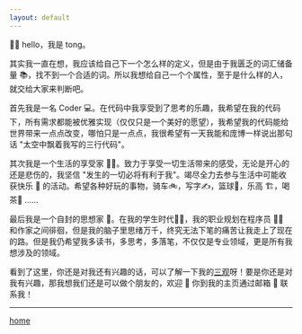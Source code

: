```yaml
---
layout: default
---
```


👋🏻 hello，我是 tong。

其实我一直在想，我应该给自己下一个怎么样的定义，但是由于我匮乏的词汇储备量 📚，找不到一个合适的词。所以我想给自己一个个属性，至于是什么样的人，就交给大家来判断吧。

首先我是一名 Coder 💻。在代码中我享受到了思考的乐趣，我希望在我的代码下，所有需求都能被优雅实现（仅仅只是一个美好的愿望），我希望我的代码能给世界带来一点点改变，哪怕只是一点点，我很希望有一天我能和庞博一样说出那句话 "太空中飘着我写的三行代码"。

其次我是一个生活的享受家 🤹‍♂。致力于享受一切生活带来的感受，无论是开心的还是悲伤的，我坚信 "发生的一切必将有利于我"。竭尽全力去参与生活中可能收获快乐 🎉 的活动。希望各种好玩的事物，骑车🚲，写字✍，篮球🏀，乐高 🏗，喝茶🍵 ......

最后我是一个自封的思想家 🤔。在我的学生时代🧑‍🎓，我的职业规划在程序员 🧑‍💻 和作家之间徘徊，但是我的脑子里思绪万千，终究无法下笔的痛苦让我走上了现在的路。但是我仍希望我多读书，多思考，多落笔，不仅仅是专业领域，更是所有我想涉及的领域。

看到了这里，你还是对我还有兴趣的话，可以了解一下我的[三观](想法/自我/三观.md)呀！要是你还是对我有兴趣，那我想我们还是可以做个朋友的，欢迎 👏 你到我的主页通过邮箱 📧 联系我！

---
[home](../index.md)